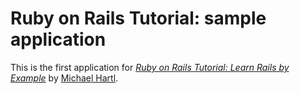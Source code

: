 #  Ruby on Rails Tutorial: sample application

This is the first application for
[*Ruby on Rails Tutorial: Learn Rails by Example*](http://railstutorial.org/)
by [Michael Hartl](http://michaelhartl.com/).
